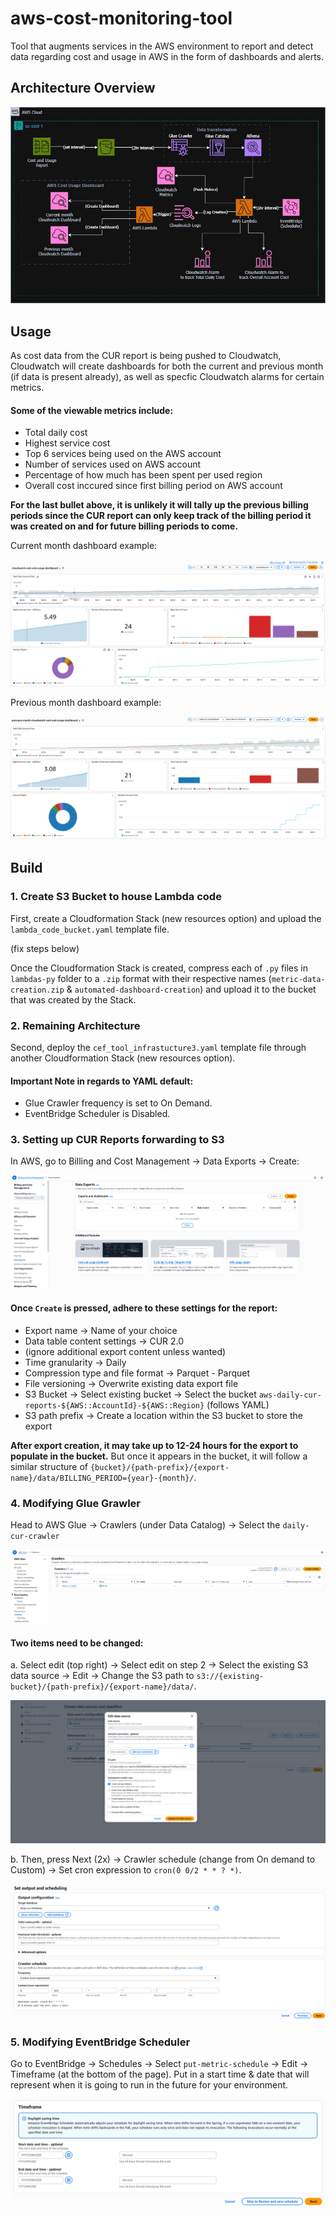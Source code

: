 # aws-cost-monitoring-tool
Tool that augments services in the AWS environment to report and detect data regarding cost and usage in AWS in the form of dashboards and alerts.

## Architecture Overview
![Image of Solution Architecture](./imgs/architecture.jpeg)

## Usage
As cost data from the CUR report is being pushed to Cloudwatch, Cloudwatch will create dashboards for both the current and previous month (if data is present already), as well as specfic Cloudwatch alarms for certain metrics. 

#### Some of the viewable metrics include:
- Total daily cost
- Highest service cost
- Top 6 services being used on the AWS account
- Number of services used on AWS account
- Percentage of how much has been spent per used region
- Overall cost inccured since first billing period on AWS account

**For the last bullet above, it is unlikely it will tally up the previous billing periods since the CUR report can only keep track of the billing period it was created on and for future billing periods to come.**

Current month dashboard example:

![Image of Current month dashboard](./imgs/current_month_dashboard.png)

Previous month dashboard example:

![Image of Current month dashboard](./imgs/previous_month_dashboard.png)

## Build
### 1. Create S3 Bucket to house Lambda code
First, create a Cloudformation Stack (new resources option) and upload the `lambda_code_bucket.yaml` template file. 

(fix steps below)

Once the Cloudformation Stack is created, compress each of `.py` files in `lambdas-py` folder to a `.zip` format with their respective names (`metric-data-creation.zip` & `automated-dashboard-creation`) and upload it to the bucket that was created by the Stack.

### 2. Remaining Architecture
Second, deploy the `cef_tool_infrastucture3.yaml` template file through another Cloudformation Stack (new resources option).
#### Important Note in regards to YAML default:
- Glue Crawler frequency is set to On Demand.
- EventBridge Scheduler is Disabled.

### 3. Setting up CUR Reports forwarding to S3
In AWS, go to Billing and Cost Management → Data Exports → Create:

![Image of Data Exports Screen](./imgs/data_exports.png)

#### Once `Create` is pressed, adhere to these settings for the report:
- Export name → Name of your choice
- Data table content settings → CUR 2.0
- (ignore additional export content unless wanted)
- Time granularity → Daily
- Compression type and file format → Parquet - Parquet
- File versioning → Overwrite existing data export file
- S3 Bucket → Select existing bucket → Select the bucket `aws-daily-cur-reports-${AWS::AccountId}-${AWS::Region}` (follows YAML)
- S3 path prefix → Create a location within the S3 bucket to store the export

**After export creation, it may take up to 12-24 hours for the export to populate in the bucket.** But once it appears in the bucket, it will follow a similar structure of `{bucket}/{path-prefix}/{export-name}/data/BILLING_PERIOD={year}-{month}/`.

### 4. Modifying Glue Grawler
Head to AWS Glue → Crawlers (under Data Catalog) → Select the `daily-cur-crawler`

![Image of Glue crawler interface](./imgs/crawler_interface.png)

#### Two items need to be changed:
a. Select edit (top right) → Select edit on step 2 → Select the existing S3 data source → Edit → Change the S3 path to `s3://{existing-bucket}/{path-prefix}/{export-name}/data/`.

![Image of S3 data source for Glue crawler](./imgs/crawler_data_source.png)

b. Then, press Next (2x) → Crawler schedule (change from On demand to Custom) → Set cron expression to `cron(0 0/2 * * ? *)`.

![Image of cron expression being set for Glue crawler](./imgs/crawler_cron.png)

### 5. Modifying EventBridge Scheduler
Go to EventBridge → Schedules → Select `put-metric-schedule` → Edit → Timeframe (at the bottom of the page). Put in a start time & date that will represent when it is going to run in the future for your environment.

![Image of schedule in EventBridge](./imgs/scheduler_timeframe.png)

